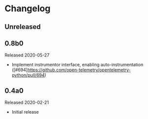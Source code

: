 # Changelog

## Unreleased

## 0.8b0

Released 2020-05-27

- Implement instrumentor interface, enabling auto-instrumentation ([#694]https://github.com/open-telemetry/opentelemetry-python/pull/694)

## 0.4a0

Released 2020-02-21

- Initial release